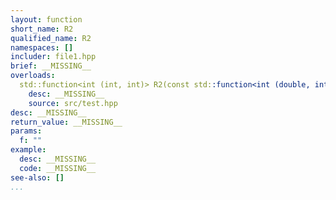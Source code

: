 ```yaml
---
layout: function
short_name: R2
qualified_name: R2
namespaces: []
includer: file1.hpp
brief: __MISSING__
overloads:
  std::function<int (int, int)> R2(const std::function<int (double, int)> & f):
    desc: __MISSING__
    source: src/test.hpp
desc: __MISSING__
return_value: __MISSING__
params:
  f: ""
example:
  desc: __MISSING__
  code: __MISSING__
see-also: []
...
```

